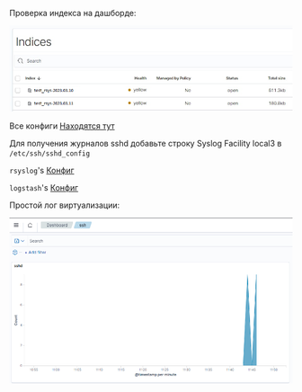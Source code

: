 Проверка индекса на дашборде:

![image](https://github.com/noOblsa1botl/HomeWorkOb/blob/main/GAP-3/208620548-4ecfaf93-0b78-4529-b525-343e69533111.png)

Все конфиги  [Находятся тут](./tmp/)

Для получения журналов sshd добавьте строку Syslog Facility local3 в `/etc/ssh/sshd_config` 

`rsyslog`'s [Конфиг](./tmp/rsyslog.d/)

`logstash`'s [Конфиг](./tmp/logstash/)

Простой лог виртуализации:

![image](https://github.com/noOblsa1botl/HomeWorkOb/blob/main/GAP-3/208622578-f20eeebc-1a82-4804-beb6-9af93280276e.png)
